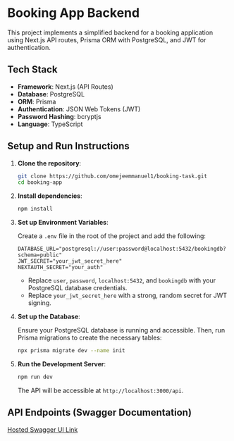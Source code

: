 # Booking App Backend

This project implements a simplified backend for a booking application using Next.js API routes, Prisma ORM with PostgreSQL, and JWT for authentication.

## Tech Stack

- **Framework**: Next.js (API Routes)
- **Database**: PostgreSQL
- **ORM**: Prisma
- **Authentication**: JSON Web Tokens (JWT)
- **Password Hashing**: bcryptjs
- **Language**: TypeScript

## Setup and Run Instructions

1. **Clone the repository**:

    ```bash
    git clone https://github.com/omejeemmanuel1/booking-task.git
    cd booking-app
    ```

2. **Install dependencies**:

    ```bash
    npm install
    ```

3. **Set up Environment Variables**:

    Create a `.env` file in the root of the project and add the following:

    ```
    DATABASE_URL="postgresql://user:password@localhost:5432/bookingdb?schema=public"
    JWT_SECRET="your_jwt_secret_here"
    NEXTAUTH_SECRET="your_auth"
    ```

    - Replace `user`, `password`, `localhost:5432`, and `bookingdb` with your PostgreSQL database credentials.
    - Replace `your_jwt_secret_here` with a strong, random secret for JWT signing.

4. **Set up the Database**:

    Ensure your PostgreSQL database is running and accessible. Then, run Prisma migrations to create the necessary tables:

    ```bash
    npx prisma migrate dev --name init
    ```

5. **Run the Development Server**:

    ```bash
    npm run dev
    ```

    The API will be accessible at `http://localhost:3000/api`.

## API Endpoints (Swagger Documentation)

[Hosted Swagger UI Link](http://localhost:3000/api-doc)
